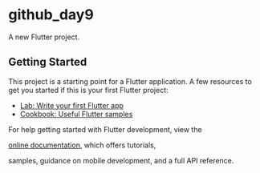# github_day9
A new Flutter project.
## Getting Started
This project is a starting point for a Flutter application.
A few resources to get you started if this is your first Flutter project:


- [Lab: Write your first Flutter app](https://docs.flutter.dev/get-started/codelab)
- [Cookbook: Useful Flutter samples](https://docs.flutter.dev/cookbook)

For help getting started with Flutter development, view the


[online documentation](https://docs.flutter.dev/), which offers tutorials,


samples, guidance on mobile development, and a full API reference.
